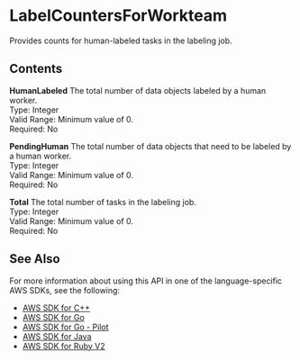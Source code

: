 # LabelCountersForWorkteam<a name="API_LabelCountersForWorkteam"></a>

Provides counts for human\-labeled tasks in the labeling job\.

## Contents<a name="API_LabelCountersForWorkteam_Contents"></a>

 **HumanLabeled**   <a name="SageMaker-Type-LabelCountersForWorkteam-HumanLabeled"></a>
The total number of data objects labeled by a human worker\.  
Type: Integer  
Valid Range: Minimum value of 0\.  
Required: No

 **PendingHuman**   <a name="SageMaker-Type-LabelCountersForWorkteam-PendingHuman"></a>
The total number of data objects that need to be labeled by a human worker\.  
Type: Integer  
Valid Range: Minimum value of 0\.  
Required: No

 **Total**   <a name="SageMaker-Type-LabelCountersForWorkteam-Total"></a>
The total number of tasks in the labeling job\.  
Type: Integer  
Valid Range: Minimum value of 0\.  
Required: No

## See Also<a name="API_LabelCountersForWorkteam_SeeAlso"></a>

For more information about using this API in one of the language\-specific AWS SDKs, see the following:
+  [AWS SDK for C\+\+](https://docs.aws.amazon.com/goto/SdkForCpp/sagemaker-2017-07-24/LabelCountersForWorkteam) 
+  [AWS SDK for Go](https://docs.aws.amazon.com/goto/SdkForGoV1/sagemaker-2017-07-24/LabelCountersForWorkteam) 
+  [AWS SDK for Go \- Pilot](https://docs.aws.amazon.com/goto/SdkForGoPilot/sagemaker-2017-07-24/LabelCountersForWorkteam) 
+  [AWS SDK for Java](https://docs.aws.amazon.com/goto/SdkForJava/sagemaker-2017-07-24/LabelCountersForWorkteam) 
+  [AWS SDK for Ruby V2](https://docs.aws.amazon.com/goto/SdkForRubyV2/sagemaker-2017-07-24/LabelCountersForWorkteam) 